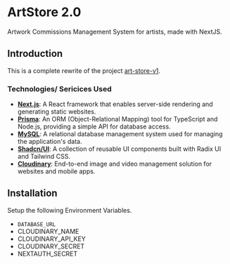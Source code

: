 # ArtStore 2.0

Artwork Commissions Management System for artists, made with NextJS.

## Introduction

This is a complete rewrite of the project [art-store-v1](https://github.com/sandxru/art-store).

### Technologies/ Sericices Used

- **[Next.js](https://nextjs.org/)**: A React framework that enables server-side rendering and generating static websites.
- **[Prisma](https://www.prisma.io/)**: An ORM (Object-Relational Mapping) tool for TypeScript and Node.js, providing a simple API for database access.
- **[MySQL](https://www.mysql.com/)**: A relational database management system used for managing the application's data.
- **[Shadcn/UI](https://shadcn.dev/)**: A collection of reusable UI components built with Radix UI and Tailwind CSS.
- **[Cloudinary](https://cloudinary.com/)**: End-to-end image and video management solution for websites and mobile apps.

## Installation

Setup the following Environment Variables.

- `DATABASE_URL`
- CLOUDINARY_NAME
- CLOUDINARY_API_KEY
- CLOUDINARY_SECRET
- NEXTAUTH_SECRET
